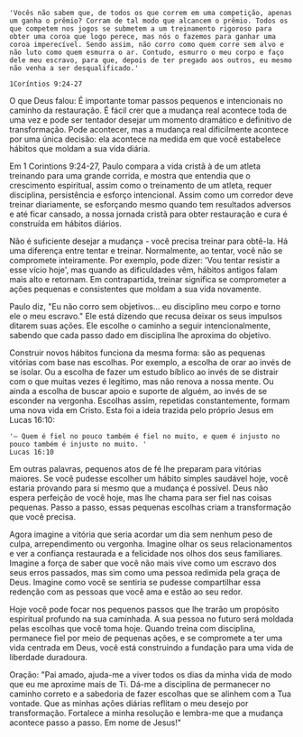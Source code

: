 ```
'Vocês não sabem que, de todos os que correm em uma competição, apenas um ganha o prêmio? Corram de tal modo que alcancem o prêmio. Todos os que competem nos jogos se submetem a um treinamento rigoroso para obter uma coroa que logo perece, mas nós o fazemos para ganhar uma coroa imperecível. Sendo assim, não corro como quem corre sem alvo e não luto como quem esmurra o ar. Contudo, esmurro o meu corpo e faço dele meu escravo, para que, depois de ter pregado aos outros, eu mesmo não venha a ser desqualificado.'

1Coríntios 9:24-27
```
O que Deus falou:
É importante tomar passos pequenos e intencionais no caminho da restauração. É fácil crer que a mudança real acontece toda de uma vez e pode ser tentador desejar um momento dramático e definitivo de transformação. Pode acontecer, mas a mudança real dificilmente acontece por uma única decisão: ela acontece na medida em que você estabelece hábitos que moldam a sua vida diária.

Em 1 Corintions 9:24-27, Paulo compara a vida cristã à de um atleta treinando para uma grande corrida, e mostra que entendia que o crescimento espiritual, assim como o treinamento de um atleta, requer disciplina, persistência e esforço intencional. Assim como um corredor deve treinar diariamente, se esforçando mesmo quando tem resultados adversos e até ficar cansado, a nossa jornada cristã para obter restauração e cura é construída em hábitos diários.

Não é suficiente desejar a mudança - você precisa treinar para obtê-la. Há uma diferença entre tentar e treinar. Normalmente, ao tentar, você não se compromete inteiramente. Por exemplo, pode dizer: 'Vou tentar resistir a esse vício hoje', mas quando as dificuldades vêm, hábitos antigos falam mais alto e retornam. Em contrapartida, treinar significa se comprometer a ações pequenas e consistentes que moldam a sua vida novamente.

Paulo diz, "Eu não corro sem objetivos... eu disciplino meu corpo e torno ele o meu escravo." Ele está dizendo que recusa deixar os seus impulsos ditarem suas ações. Ele escolhe o caminho a seguir intencionalmente, sabendo que cada passo dado em disciplina lhe aproxima do objetivo.

Construir novos hábitos funciona da mesma forma: são as pequenas vitórias com base nas escolhas. Por exemplo, a escolha de orar ao invés de se isolar. Ou a escolha de fazer um estudo bíblico ao invés de se distrair com o que muitas vezes é legítimo, mas não renova a nossa mente. Ou ainda a escolha de buscar apoio e suporte de alguém, ao invés de se esconder na vergonha. Escolhas assim, repetidas constantemente, formam uma nova vida em Cristo. Esta foi a ideia trazida pelo próprio Jesus em Lucas 16:10:

```
'― Quem é fiel no pouco também é fiel no muito, e quem é injusto no pouco também é injusto no muito. '
Lucas 16:10
```

Em outras palavras, pequenos atos de fé lhe preparam para vitórias maiores. Se você pudesse escolher um hábito simples saudável hoje, você estaria provando para si mesmo que a mudança é possível. Deus não espera perfeição de você hoje, mas lhe chama para ser fiel nas coisas pequenas. Passo a passo, essas pequenas escolhas criam a transformação que você precisa.

Agora imagine a vitória que seria acordar um dia sem nenhum peso de culpa, arrependimento ou vergonha. Imagine olhar os seus relacionamentos e ver a confiança restaurada e a felicidade nos olhos dos seus familiares. Imagine a força de saber que você não mais vive como um escravo dos seus erros passados, mas sim como uma pessoa redimida pela graça de Deus. Imagine como você se sentiria se pudesse compartilhar essa redenção com as pessoas que você ama e estão ao seu redor.

Hoje você pode focar nos pequenos passos que lhe trarão um propósito espiritual profundo na sua caminhada. A sua pessoa no futuro será moldada pelas escolhas que você toma hoje. Quando treina com disciplina, permanece fiel por meio de pequenas ações, e se compromete a ter uma vida centrada em Deus, você está construindo a fundação para uma vida de liberdade duradoura.

Oração: 
"Pai amado, ajuda-me a viver todos os dias da minha vida de modo que eu me aproxime mais de Ti. Dá-me a disciplina de permanecer no caminho correto e a sabedoria de fazer escolhas que se alinhem com a Tua vontade. Que as minhas ações diárias reflitam o meu desejo por transformação. Fortalece a minha resolução e lembra-me que a mudança acontece passo a passo.
Em nome de Jesus!"
